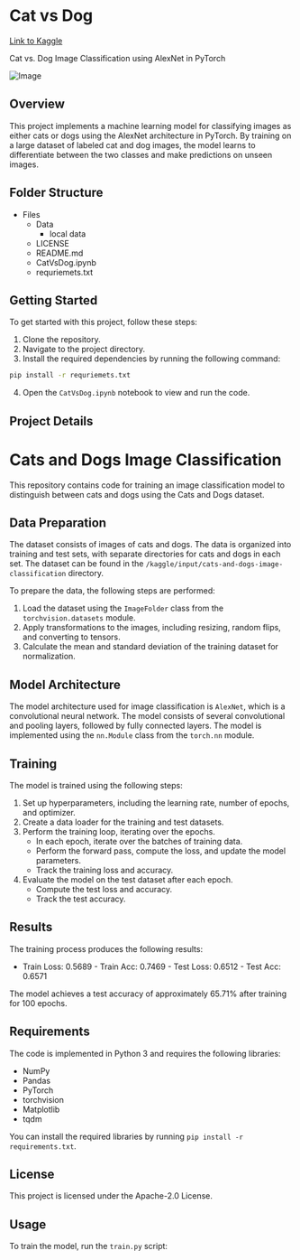 # Cat vs Dog

[Link to Kaggle](https://www.kaggle.com/code/shubhammisar/cat-vs-dog-alex-net-pytorch)

Cat vs. Dog Image Classification using AlexNet in PyTorch

![Image](https://images.unsplash.com/photo-1450778869180-41d0601e046e?ixlib=rb-4.0.3&ixid=M3wxMjA3fDB8MHxwaG90by1wYWdlfHx8fGVufDB8fHx8fA%3D%3D&auto=format&fit=crop&w=1286&q=80)

## Overview

This project implements a machine learning model for classifying images as either cats or dogs using the AlexNet architecture in PyTorch. By training on a large dataset of labeled cat and dog images, the model learns to differentiate between the two classes and make predictions on unseen images.

## Folder Structure

- Files
  - Data
    - local data
  - LICENSE
  - README.md
  - CatVsDog.ipynb
  - requriemets.txt

## Getting Started

To get started with this project, follow these steps:

1. Clone the repository.
2. Navigate to the project directory.
3. Install the required dependencies by running the following command:

```bash
pip install -r requriemets.txt
```

4. Open the `CatVsDog.ipynb` notebook to view and run the code.

## Project Details

# Cats and Dogs Image Classification

This repository contains code for training an image classification model to distinguish between cats and dogs using the Cats and Dogs dataset.

## Data Preparation

The dataset consists of images of cats and dogs. The data is organized into training and test sets, with separate directories for cats and dogs in each set. The dataset can be found in the `/kaggle/input/cats-and-dogs-image-classification` directory.

To prepare the data, the following steps are performed:

1. Load the dataset using the `ImageFolder` class from the `torchvision.datasets` module.
2. Apply transformations to the images, including resizing, random flips, and converting to tensors.
3. Calculate the mean and standard deviation of the training dataset for normalization.

## Model Architecture

The model architecture used for image classification is `AlexNet`, which is a convolutional neural network. The model consists of several convolutional and pooling layers, followed by fully connected layers. The model is implemented using the `nn.Module` class from the `torch.nn` module.

## Training

The model is trained using the following steps:

1. Set up hyperparameters, including the learning rate, number of epochs, and optimizer.
2. Create a data loader for the training and test datasets.
3. Perform the training loop, iterating over the epochs.
   - In each epoch, iterate over the batches of training data.
   - Perform the forward pass, compute the loss, and update the model parameters.
   - Track the training loss and accuracy.
4. Evaluate the model on the test dataset after each epoch.
   - Compute the test loss and accuracy.
   - Track the test accuracy.

## Results

The training process produces the following results:

- Train Loss: 0.5689 - Train Acc: 0.7469 - Test Loss: 0.6512 - Test Acc: 0.6571

The model achieves a test accuracy of approximately 65.71% after training for 100 epochs.

## Requirements

The code is implemented in Python 3 and requires the following libraries:

- NumPy
- Pandas
- PyTorch
- torchvision
- Matplotlib
- tqdm

You can install the required libraries by running `pip install -r requirements.txt`.

## License

This project is licensed under the Apache-2.0 License.

## Usage

To train the model, run the `train.py` script:
